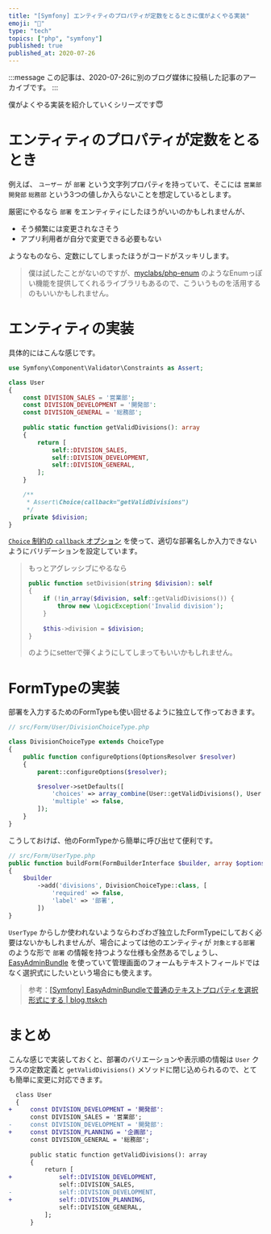```yaml
---
title: "[Symfony] エンティティのプロパティが定数をとるときに僕がよくやる実装"
emoji: "🎻"
type: "tech"
topics: ["php", "symfony"]
published: true
published_at: 2020-07-26
---
```


:::message
この記事は、2020-07-26に別のブログ媒体に投稿した記事のアーカイブです。
:::

僕がよくやる実装を紹介していくシリーズです😇

# エンティティのプロパティが定数をとるとき

例えば、 `ユーザー` が `部署` という文字列プロパティを持っていて、そこには `営業部` `開発部` `総務部` という3つの値しか入らないことを想定しているとします。

厳密にやるなら `部署` をエンティティにしたほうがいいのかもしれませんが、

* そう頻繁には変更されなさそう
* アプリ利用者が自分で変更できる必要もない

ようなものなら、定数にしてしまったほうがコードがスッキリします。

> 僕は試したことがないのですが、[myclabs/php-enum](https://github.com/myclabs/php-enum) のようなEnumっぽい機能を提供してくれるライブラリもあるので、こういうものを活用するのもいいかもしれません。

# エンティティの実装

具体的にはこんな感じです。

```php
use Symfony\Component\Validator\Constraints as Assert;

class User
{
    const DIVISION_SALES = '営業部';
    const DIVISION_DEVELOPMENT = '開発部':
    const DIVISION_GENERAL = '総務部';
    
    public static function getValidDivisions(): array
    {
        return [
            self::DIVISION_SALES,
            self::DIVISION_DEVELOPMENT,
            self::DIVISION_GENERAL,
        ];
    }

    /**
     * Assert\Choice(callback="getValidDivisions")
     */
    private $division;
}
```

[`Choice` 制約の `callback` オプション](https://symfony.com/doc/current/reference/constraints/Choice.html#callback) を使って、適切な部署名しか入力できないようにバリデーションを設定しています。

> もっとアグレッシブにやるなら
>
> ```php
> public function setDivision(string $division): self
> {
>     if (!in_array($division, self::getValidDivisions()) {
>         throw new \LogicException('Invalid division');
>     }
>     
>     $this->division = $division;
> }
> ```
>
> のようにsetterで弾くようにしてしまってもいいかもしれません。

# FormTypeの実装

部署を入力するためのFormTypeも使い回せるように独立して作っておきます。

```php
// src/Form/User/DivisionChoiceType.php

class DivisionChoiceType extends ChoiceType
{
    public function configureOptions(OptionsResolver $resolver)
    {
        parent::configureOptions($resolver);

        $resolver->setDefaults([
            'choices' => array_combine(User::getValidDivisions(), User::getValidDivisions()),
            'multiple' => false,
        ]);
    }
}
```

こうしておけば、他のFormTypeから簡単に呼び出せて便利です。

```php
// src/Form/UserType.php
public function buildForm(FormBuilderInterface $builder, array $options)
{
    $builder
        ->add('divisions', DivisionChoiceType::class, [
            'required' => false,
            'label' => '部署',
        ])
}
```

`UserType` からしか使われないようならわざわざ独立したFormTypeにしておく必要はないかもしれませんが、場合によっては他のエンティティが `対象とする部署` のような形で `部署` の情報を持つような仕様も全然あるでしょうし、[EasyAdminBundle](https://symfony.com/doc/2.x/bundles/EasyAdminBundle/index.html) を使っていて管理画面のフォームもテキストフィールドではなく選択式にしたいという場合にも使えます。

> 参考：[[Symfony] EasyAdminBundleで普通のテキストプロパティを選択形式にする | blog.ttskch](https://blog.ttskch.com/symfony-easy-admin-choice-type-for-text-property/#%E9%81%B8%E6%8A%9E%E8%82%A2%E3%82%92%E3%83%8F%E3%83%BC%E3%83%89%E3%82%B3%E3%83%BC%E3%83%89%E3%81%97%E3%81%9F%E3%81%8F%E3%81%AA%E3%81%84)

# まとめ

こんな感じで実装しておくと、部署のバリエーションや表示順の情報は `User` クラスの定数定義と `getValidDivisions()` メソッドに閉じ込められるので、とても簡単に変更に対応できます。

```diff
  class User
  {
+     const DIVISION_DEVELOPMENT = '開発部':
      const DIVISION_SALES = '営業部';
-     const DIVISION_DEVELOPMENT = '開発部':
+     const DIVISION_PLANNING = '企画部';
      const DIVISION_GENERAL = '総務部';
      
      public static function getValidDivisions(): array
      {
          return [
+             self::DIVISION_DEVELOPMENT,
              self::DIVISION_SALES,
-             self::DIVISION_DEVELOPMENT,
+             self::DIVISION_PLANNING,
              self::DIVISION_GENERAL,
          ];
      }
```
